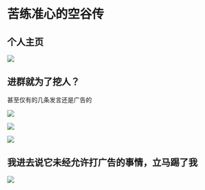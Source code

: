 # 苦练准心的空谷传

## 个人主页

![](/others/苦练准心的空谷/主页.jpg)


## 进群就为了挖人？

甚至仅有的几条发言还是广告的

![](/others/苦练准心的空谷/1.png)

![](/others/苦练准心的空谷/2.png)

![](/others/苦练准心的空谷/3.png)

## 我进去说它未经允许打广告的事情，立马踢了我

![](/others/苦练准心的空谷/卧底被踢.jpg)
